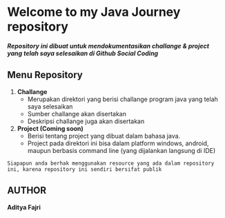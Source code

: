 # Welcome to my Java Journey repository

***Repository ini dibuat untuk mendokumentasikan challange & project yang telah saya selesaikan di Github Social Coding***

## Menu Repository

1. **Challange**
   * Merupakan direktori yang berisi challange program java yang telah saya selesaikan
   * Sumber challange akan disertakan
   * Deskripsi challange juga akan disertakan 
2. **Project (Coming soon)**
   * Berisi tentang project yang dibuat dalam bahasa java.
   * Project pada direktori ini bisa dalam platform windows, android, maupun berbasis command line (yang dijalankan langsung di IDE)

~~~
Siapapun anda berhak menggunakan resource yang ada dalam repository ini, karena repository ini sendiri bersifat publik
~~~

## AUTHOR
**Aditya Fajri**
